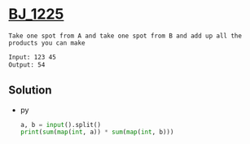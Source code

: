 # [BJ_1225](https://acmicpc.net/problem/1225)

```en
Take one spot from A and take one spot from B and add up all the products you can make
```

```txt
Input: 123 45
Output: 54
```

## Solution

* py

  ```py
  a, b = input().split()
  print(sum(map(int, a)) * sum(map(int, b)))
  ```
